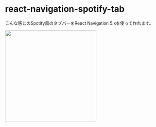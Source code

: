# react-navigation-spotify-tab

こんな感じのSpotify風のタブバーをReact Navigation 5.xを使って作れます。

<img width=300 src="https://qiita-image-store.s3.ap-northeast-1.amazonaws.com/0/316856/1158df61-c596-f3c5-78ff-aedb6abdfbda.gif">
